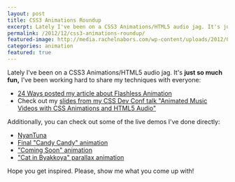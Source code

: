 ```yaml
---
layout: post
title: CSS3 Animations Roundup
excerpt: Lately I've been on a CSS3 Animations/HTML5 audio jag. It's just so much fun,﻿ I've been working hard to share my techniques with everyone.
permalink: /2012/12/css3-animations-roundup/
featured-image: http://media.rachelnabors.com/wp-content/uploads/2012/09/tuna-waits_dribbble.jpg
categories: animation
featured: true
---
```

Lately I've been on a CSS3 Animations/HTML5 audio jag. It's <strong>just so much fun,</strong> I've been working hard to share my techniques with everyone:
<ul>
  <li><a href="http://24ways.org/2012/flashless-animation/">24 Ways posted my article about Flashless Animation</a></li>
  <li>Check out my <a href="http://www.rachelnabors.com/animation/candyHalo1/slides/index_cssdevconf2012.html">slides from my CSS Dev Conf talk "Animated Music Videos with CSS Animations and HTML5 Audio"</a></li>
</ul>
Additionally, you can check out some of the live demos I've done directly:
<ul>
  <li><a href="http://www.rachelnabors.com/animation/nyantuna/">NyanTuna</a></li>
  <li><a href="http://www.rachelnabors.com/animation/candyHalo1/final/">Final "Candy Candy" animation</a></li>
  <li><a href="http://www.rachelnabors.com/animations/curtains.html">"Coming Soon" animation</a></li>
  <li><a href="http://codepen.io/CrowChick/full/rCost">"Cat in Byakkoya" parallax animation</a></li>
</ul>
Hope you get inspired. Please, show me what you come up with!
